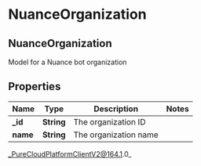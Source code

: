 # NuanceOrganization

## NuanceOrganization
Model for a Nuance bot organization

## Properties

|Name | Type | Description | Notes|
|------------ | ------------- | ------------- | -------------|
| **_id** | **String** | The organization ID | |
| **name** | **String** | The organization name | |



_PureCloudPlatformClientV2@164.1.0_
